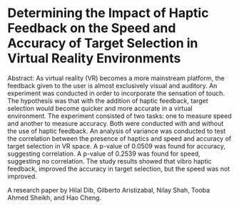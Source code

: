 ﻿Determining the Impact of Haptic Feedback on the Speed and Accuracy of Target Selection in Virtual Reality Environments
===================

Abstract: As virtual reality (VR) becomes a more mainstream platform, the feedback given to the user is almost exclusively visual and auditory. An experiment was conducted in order to incorporate the sensation of touch. The hypothesis was that with the addition of haptic feedback, target selection would become quicker and more accurate in a virtual environment. The experiment consisted of two tasks: one to measure speed and another to measure accuracy. Both were conducted with and without the use of haptic feedback. An analysis of variance was conducted to test the correlation between the presence of haptics and speed and accuracy of target selection in VR space.  A p-value of 0.0509 was found for accuracy, suggesting correlation. A p-value of 0.2539 was found for speed, suggesting no correlation. The study results showed that vibro haptic feedback, improved the accuracy in target selection, but the speed was not improved.  

A research paper by Hilal Dib, Gilberto Aristizabal, Nilay Shah, Tooba Ahmed Sheikh, and Hao Cheng.
